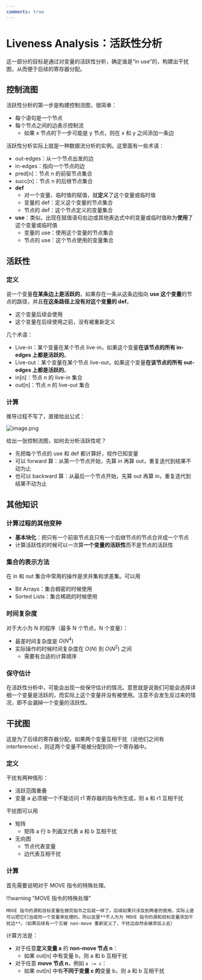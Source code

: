 ```yaml
---
comments: true
---
```


# Liveness Analysis：活跃性分析

这一部分的目标是通过对变量的活跃性分析，确定谁是“in use”的，构建出干扰图，从而便于后续的寄存器分配。

## 控制流图

活跃性分析的第一步是构建控制流图，很简单：

- 每个语句是一个节点
- 每个节点之间的边表示控制流
    - 如果 x 节点的下一步可能是 y 节点，则在 x 和 y 之间添加一条边

活跃性分析实际上就是一种数据流分析的实例。这里面有一些术语：

- out-edges：从一个节点出发的边
- in-edges：指向一个节点的边
- pred[n]：节点 n 的前驱节点集合
- succ[n]：节点 n 的后继节点集合
- **def**
    - 对一个变量、临时值的赋值，就**定义**了这个变量或临时值
    - 变量的 def：定义这个变量的节点集合
    - 节点的 def：这个节点定义的变量集合
- **use**：类似。出现在赋值语句右边或其他表达式中的变量或临时值称为**使用**了这个变量或临时值
    - 变量的 use：使用这个变量的节点集合
    - 节点的 use：这个节点使用的变量集合

## 活跃性

### 定义

说一个变量**在某条边上是活跃的**，如果存在一条从这条边指向 **use 这个变量**的节点的路径，并且**在这条路径上没有对这个变量的 def**。

- 这个变量后续会使用
- 这个变量在后续使用之前，没有被重新定义

几个术语：

- Live-in：某个变量在某个节点 live-in，如果这个变量**在该节点的所有 in-edges 上都是活跃的**。
- Live-out：某个变量在某个节点 live-out，如果这个变量**在该节点的所有 out-edges 上都是活跃的**。
- in[n]：节点 n 的 live-in 集合
- out[n]：节点 n 的 live-out 集合

### 计算

推导过程不写了，直接给出公式：

![image.png](https://s2.loli.net/2025/06/16/KqaosDg4ijXzmrI.png)

给出一张控制流图，如何去分析活跃性呢？

- 先把每个节点的 use 和 def 都计算好，视作已知变量
- 可以 forward 算：从第一个节点开始，先算 in 再算 out，重复迭代到结果不动为止
- 也可以 backward 算：从最后一个节点开始，先算 out 再算 in，重复迭代到结果不动为止

## 其他知识

### 计算过程的其他变种

- **基本块化**：把只有一个前驱节点且只有一个后继节点的节点合并成一个节点
- 计算活跃性的时候可以一次算**一个变量的活跃性**而不是节点的活跃性

### 集合的表示方法

在 in 和 out 集合中常用的操作是求并集和求差集。可以用

- Bit Arrays：集合稠密的时候使用
- Sorted Lists：集合稀疏的时候使用

### 时间复杂度

对于大小为 N 的程序（最多 N 个节点，N 个变量）：

- 最差时间复杂度是 $O(N^4)$
- 实际操作的时候时间复杂度在 $O(N)$ 到 $O(N^2)$ 之间
    - 需要有合适的计算顺序

### 保守估计

在活跃性分析中，可能会出现一些保守估计的情况。意思就是说我们可能会选择详细一个变量是活跃的，而实际上这个变量并没有被使用。注意不会发生反过来的情况，即不会漏掉一个变量的活跃性。

## 干扰图

这是为了后续的寄存器分配。如果两个变量互相干扰（说他们之间有 interference），则这两个变量不能被分配到同一个寄存器中。

### 定义

干扰有两种情形：

- 活跃范围重叠
- 变量 a 必须被一个不能访问 r1 寄存器的指令所生成，则 a 和 r1 互相干扰

干扰图可以用

- 矩阵
    - 矩阵 a 行 b 列画叉代表 a 和 b 互相干扰
- 无向图
    - 节点代表变量
    - 边代表互相干扰

### 计算

首先需要说明对于 MOVE 指令的特殊处理。

!!!warning "MOVE 指令的特殊处理"

    MOVE 指令的源和目标变量在做完指令之后就一样了。后续如果只涉及到两者的使用，实际上是可以把它们当成同一个变量来处理的。所以这里**不人为为 MOVE 指令的源和目标变量添加干扰边**。（如果后续有一个又被 non-move 重新定义了，干扰边自然会被添加上去）

计算方法是：

- 对于任意**定义变量 a** 的 **non-move 节点 n**：
    - 如果 out[n] 中有变量 b，则 a 和 b 互相干扰
- 对于任意 **move 节点 n**，例如 `a := c`：
    - 如果 out[n] 中有**不同于变量 c 的**变量 b，则 a 和 b 互相干扰